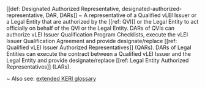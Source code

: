 [[def: Designated Authorized Representative, designated-authorized-representative, DAR, DARs]]
~ A representative of a Qualified vLEI Issuer or a Legal Entity that are authorized by the [[ref: QVI]] or the Legal Entity to act officially on behalf of the QVI or the Legal Entity. DARs of QVIs can authorize vLEI Issuer Qualification Program Checklists, execute the vLEI Issuer Qualification Agreement and provide designate/replace [[ref: Qualified vLEI Issuer Authorized Representatives]] (QARs). DARs of Legal Entities can execute the contract between a Qualified vLEI Issuer and the Legal Entity and provide designate/replace [[ref: Legal Entity Authorized Representatives]] (LARs).

~ Also see: <a href="https://weboftrust.github.io/WOT-terms/docs/glossary/designated-authorized-representative">extended KERI glossary</a>
